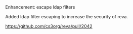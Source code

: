 Enhancement: escape ldap filters 

Added ldap filter escaping to increase the security of reva.

https://github.com/cs3org/reva/pull/2042
